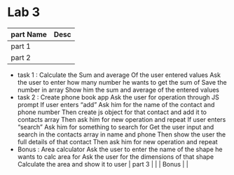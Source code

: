 # Lab 3 



| part Name | Desc |
| ------ | ------ |
| part 1  |    |
| part 2 |
- task 1 : Calculate the Sum and average Of the user entered values
Ask the user to enter how many number he wants to get the sum of
Save the number in array
Show him the sum and average of the entered values
- task 2 : Create phone book app
Ask the user for operation through JS prompt
If user enters “add”
Ask him for the name of the contact and phone number
Then create js object for that contact and add it to contacts array
Then ask him for new operation and repeat
If user enters “search”
Ask him for something to search for
Get the user input and search in the contacts array in name and phone
Then show the user the full details of that contact
Then ask him for new operation and repeat
- Bonus : Area calculator
Ask the user to enter the name of the shape he wants to calc area for
Ask the user for the dimensions of that shape
Calculate the area and show it to user
| part 3  |    |
| Bonus |    |
